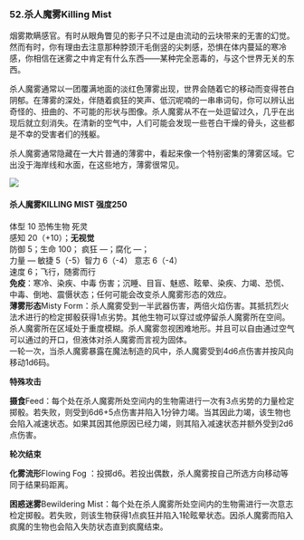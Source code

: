 ### 52.杀人魔雾Killing Mist

烟雾欺瞒感官。有时从眼角瞥见的影子只不过是由流动的云块带来的无害的幻觉。然而有时，你有理由去注意那种脖颈汗毛倒竖的尖刺感，恐惧在体内蔓延的寒冷感，你相信在迷雾之中肯定有什么东西——某种完全恶毒的，与这个世界无关的东西。

杀人魔雾通常以一团覆满地面的淡红色薄雾出现，世界会随着它的移动而变得苍白阴郁。在薄雾的深处，伴随着疯狂的笑声、低沉呢喃的一串串词句，你可以辨认出奇怪的、扭曲的、不可能的形状与图像。杀人魔雾从不在一处逗留过久，几乎在出现后就立刻消失。在清新的空气中，人们可能会发现一些苍白干燥的骨头，这些都是不幸的受害者们的残躯。

杀人魔雾通常隐藏在一大片普通的薄雾中，看起来像一个特别密集的薄雾区域。它出没于海岸线和水面，在这些地方，薄雾很常见。

![](https://sdlpic.oss-cn-beijing.aliyuncs.com/pic/KILLING%20MIST.jpg)

#### 杀人魔雾KILLING MIST 强度250

  

体型 10 恐怖生物 死灵  
感知 20（+10）；**无视觉**  
防御 5；生命 100； 疯狂 —；腐化 —；  
力量 — 敏捷 5（-5）智力 6（-4） 意志 6（-4）  
速度 6；飞行，随雾而行  
**免疫**：寒冷、染疾、中毒
伤害；沉睡、目盲、魅惑、眩晕、染疾、力竭、恐慌、中毒、倒地、震慑状态；任何可能会改变杀人魔雾形态的效应。  
**薄雾形态**Misty
Form：杀人魔雾受到一半武器伤害，两倍火焰伤害。其抵抗烈火法术进行的检定掷骰获得1点劣势。其他生物可以穿过或停留杀人魔雾所在空间。杀人魔雾所在区域处于重度模糊。杀人魔雾忽视困难地形。并且可以自由通过空气可以通过的开口，但液体对杀人魔雾而言视为固体。  
一轮一次，当杀人魔雾暴露在魔法制造的风中，杀人魔雾受到4d6点伤害并按风向移动1d6码。

**特殊攻击**

**摄食**Feed：每个处在杀人魔雾所处空间内的生物需进行一次有3点劣势的力量检定掷骰。若失败，则受到6d6+5点伤害并陷入1分钟力竭。当其因此力竭，该生物也会陷入减速状态。如果其因其他原因已经力竭，则其陷入减速状态并额外受到2d6点伤害。

**轮次结束**

**化雾流形**Flowing Fog
：投掷d6。若投出偶数，杀人魔雾按自己所选方向移动等同于结果码距离。

**困惑迷雾**Bewildering
Mist：每个处在杀人魔雾所处空间内的生物需进行一次意志检定掷骰。若失败，则该生物获得1点疯狂并陷入1轮眩晕状态。因杀人魔雾而陷入疯魔的生物也会陷入失防状态直到疯魔结束。
